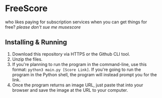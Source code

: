 # FreeScore
who likes paying for subscription services when you can get things for free? *please don't sue me musescore*

## Installing & Running

1) Download this repository via HTTPS or the Github CLI tool.
2) Unzip the files.
3) If you're planning to run the program in the command-line, use this format: `python3 main.py [Score Link]`. If you're going to run the program in the Python shell, the program will instead prompt you for the link.
4) Once the program returns an image URL, just paste that into your browser and save the image at the URL to your computer.
